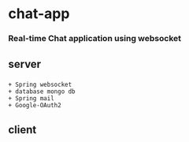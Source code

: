 # chat-app
### Real-time Chat application using websocket 
## server 
### 
    + Spring websocket
    + database mongo db
    + Spring mail
    + Google-OAuth2
## client
    
